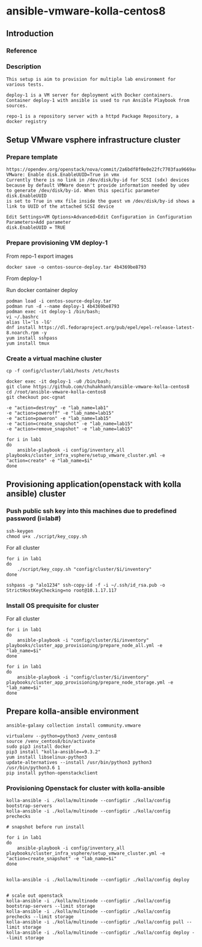 # ansible-vmware-kolla-centos8

## Introduction

### Reference


### Description

    This setup is aim to provision for multiple lab environment for various tests. 

    deploy-1 is a VM server for deployment with Docker containers. Container deploy-1 with ansible is used to run Ansible Playbook from sources.

    repo-1 is a repository server with a httpd Package Repository, a docker registry  

## Setup VMware vsphere infrastructure cluster

### Prepare template 

    https://opendev.org/openstack/nova/commit/2a6bdf8f0e0e22fc7703faa9669ace7380dc73c3
    VMware: Enable disk.EnableUUID=True in vmx
    Currently there is no link in /dev/disk/by-id for SCSI (sdx) devices because by default VMWare doesn't provide information needed by udev to generate /dev/disk/by-id. When this specific parameter disk.EnableUUID
    is set to True in vmx file inside the guest vm /dev/disk/by-id shows a link to UUID of the attached SCSI device

    Edit Settings>VM Options>Advanced>Edit Configuration in Configuration Parameters>Add parameter
    disk.EnableUUID = TRUE
          
### Prepare provisioning VM deploy-1

From repo-1 export images

    docker save -o centos-source-deploy.tar 4b4369be8793

From deploy-1 

Run docker container deploy

    podman load -i centos-source-deploy.tar
    podman run -d --name deploy-1 4b4369be8793
    podman exec -it deploy-1 /bin/bash; 
    vi ~/.bashrc 
    alias ll='ls -lG'
    dnf install https://dl.fedoraproject.org/pub/epel/epel-release-latest-8.noarch.rpm -y
    yum install sshpass
    yum install tmux

### Create a virtual machine cluster

    cp -f config/cluster/lab1/hosts /etc/hosts

    docker exec -it deploy-1 -u0 /bin/bash;
    git clone https://github.com/chuhakhanh/ansible-vmware-kolla-centos8
    cd /root/ansible-vmware-kolla-centos8
    git checkout poc-cgnat

    -e "action=destroy" -e "lab_name=lab1"
    -e "action=poweroff" -e "lab_name=lab15"
    -e "action=poweron" -e "lab_name=lab15"
    -e "action=create_snapshot" -e "lab_name=lab15"
    -e "action=remove_snapshot" -e "lab_name=lab15"

    for i in lab1 
    do
        ansible-playbook -i config/inventory_all playbooks/cluster_infra_vsphere/setup_vmware_cluster.yml -e "action=create" -e "lab_name=$i"
    done

## Provisioning application(openstack with kolla ansible) cluster

### Push public ssh key into this machines due to predefined password (i=lab#)
    
    ssh-keygen
    chmod u+x ./script/key_copy.sh
    
For all cluster 
    
    for i in lab1
    do
        ./script/key_copy.sh "config/cluster/$i/inventory"
    done
    
    sshpass -p "alo1234" ssh-copy-id -f -i ~/.ssh/id_rsa.pub -o StrictHostKeyChecking=no root@10.1.17.117
    
### Install OS prequisite for cluster

For all cluster 

    for i in lab1 
    do
        ansible-playbook -i "config/cluster/$i/inventory" playbooks/cluster_app_provisioning/prepare_node_all.yml -e "lab_name=$i"
    done

    for i in lab1 
    do
        ansible-playbook -i "config/cluster/$i/inventory" playbooks/cluster_app_provisioning/prepare_node_storage.yml -e "lab_name=$i"
    done

## Prepare kolla-ansible environment

    ansible-galaxy collection install community.vmware
    
    virtualenv --python=python3 /venv_centos8
    source /venv_centos8/bin/activate 
    sudo pip3 install docker
    pip3 install "kolla-ansible==9.3.2"
    yum install libselinux-python3
    update-alternatives --install /usr/bin/python3 python3 /usr/bin/python3.6 1
    pip install python-openstackclient

### Provisioning Openstack for cluster with kolla-ansible

    kolla-ansible -i ./kolla/multinode --configdir ./kolla/config bootstrap-servers
    kolla-ansible -i ./kolla/multinode --configdir ./kolla/config prechecks

    # snapshot before run install
  
    for i in lab1 
    do
        ansible-playbook -i config/inventory_all playbooks/cluster_infra_vsphere/setup_vmware_cluster.yml -e "action=create_snapshot" -e "lab_name=$i"
    done


    kolla-ansible -i ./kolla/multinode --configdir ./kolla/config deploy


    # scale out openstack
    kolla-ansible -i ./kolla/multinode --configdir ./kolla/config bootstrap-servers --limit storage
    kolla-ansible -i ./kolla/multinode --configdir ./kolla/config prechecks --limit storage
    kolla-ansible -i ./kolla/multinode --configdir ./kolla/config pull --limit storage
    kolla-ansible -i ./kolla/multinode --configdir ./kolla/config deploy --limit storage
